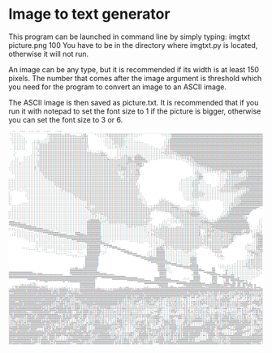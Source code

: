 # Image to text generator
This program can be launched in command line by simply typing: imgtxt picture.png 100
You have to be in the directory where imgtxt.py is located, otherwise it will not run.

An image can be any type, but it is recommended if its width is at least 150 pixels. The number that comes after the image argument is threshold which you need for the program to convert an image to an ASCII image.

The ASCII image is then saved as picture.txt. It is recommended that if you run it with notepad to set the font size to 1 if the picture is bigger, otherwise you can set the font size to 3 or 6.

![Alt Text](https://raw.githubusercontent.com/AnaZ083c/Image-to-text-generator/master/git-screenshot.PNG "This is how a converted image looks like")
